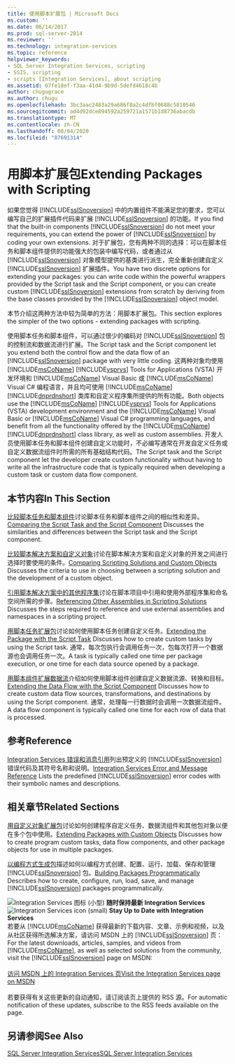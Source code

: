 ```yaml
---
title: 使用脚本扩展包 | Microsoft Docs
ms.custom: ''
ms.date: 06/14/2017
ms.prod: sql-server-2014
ms.reviewer: ''
ms.technology: integration-services
ms.topic: reference
helpviewer_keywords:
- SQL Server Integration Services, scripting
- SSIS, scripting
- scripts [Integration Services], about scripting
ms.assetid: 67fe18ef-f3aa-41d4-9b9d-5defd4618c4b
author: chugugrace
ms.author: chugu
ms.openlocfilehash: 3bc3aac2483a29a686f8a2c4dfbf0688c5810546
ms.sourcegitcommit: ad4d92dce894592a259721a1571b1d8736abacdb
ms.translationtype: MT
ms.contentlocale: zh-CN
ms.lasthandoff: 08/04/2020
ms.locfileid: "87691314"
---
```

# <a name="extending-packages-with-scripting"></a><span data-ttu-id="bbfbe-102">用脚本扩展包</span><span class="sxs-lookup"><span data-stu-id="bbfbe-102">Extending Packages with Scripting</span></span>
  <span data-ttu-id="bbfbe-103">如果您觉得 [!INCLUDE[ssISnoversion](../../includes/ssisnoversion-md.md)] 中的内置组件不能满足您的要求，您可以编写自己的扩展插件代码来扩展 [!INCLUDE[ssISnoversion](../../includes/ssisnoversion-md.md)] 的功能。</span><span class="sxs-lookup"><span data-stu-id="bbfbe-103">If you find that the built-in components [!INCLUDE[ssISnoversion](../../includes/ssisnoversion-md.md)] do not meet your requirements, you can extend the power of [!INCLUDE[ssISnoversion](../../includes/ssisnoversion-md.md)] by coding your own extensions.</span></span> <span data-ttu-id="bbfbe-104">对于扩展包，您有两种不同的选择：可以在脚本任务和脚本组件提供的功能强大的包装中编写代码，或者通过从 [!INCLUDE[ssISnoversion](../../includes/ssisnoversion-md.md)] 对象模型提供的基类进行派生，完全重新创建自定义 [!INCLUDE[ssISnoversion](../../includes/ssisnoversion-md.md)] 扩展插件。</span><span class="sxs-lookup"><span data-stu-id="bbfbe-104">You have two discrete options for extending your packages: you can write code within the powerful wrappers provided by the Script task and the Script component, or you can create custom [!INCLUDE[ssISnoversion](../../includes/ssisnoversion-md.md)] extensions from scratch by deriving from the base classes provided by the [!INCLUDE[ssISnoversion](../../includes/ssisnoversion-md.md)] object model.</span></span>

 <span data-ttu-id="bbfbe-105">本节介绍这两种方法中较为简单的方法：用脚本扩展包。</span><span class="sxs-lookup"><span data-stu-id="bbfbe-105">This section explores the simpler of the two options - extending packages with scripting.</span></span>

 <span data-ttu-id="bbfbe-106">使用脚本任务和脚本组件，可以通过很少的编码对 [!INCLUDE[ssISnoversion](../../includes/ssisnoversion-md.md)] 包的控制流和数据流进行扩展。</span><span class="sxs-lookup"><span data-stu-id="bbfbe-106">The Script task and the Script component let you extend both the control flow and the data flow of an [!INCLUDE[ssISnoversion](../../includes/ssisnoversion-md.md)] package with very little coding.</span></span> <span data-ttu-id="bbfbe-107">这两种对象均使用 [!INCLUDE[msCoName](../../includes/msconame-md.md)] [!INCLUDE[vsprvs](../../includes/vsprvs-md.md)] Tools for Applications (VSTA) 开发环境和 [!INCLUDE[msCoName](../../includes/msconame-md.md)] Visual Basic 或 [!INCLUDE[msCoName](../../includes/msconame-md.md)] Visual C# 编程语言，并且均可使用 [!INCLUDE[msCoName](../../includes/msconame-md.md)] [!INCLUDE[dnprdnshort](../../includes/dnprdnshort-md.md)] 类库和自定义程序集所提供的所有功能。</span><span class="sxs-lookup"><span data-stu-id="bbfbe-107">Both objects use the [!INCLUDE[msCoName](../../includes/msconame-md.md)] [!INCLUDE[vsprvs](../../includes/vsprvs-md.md)] Tools for Applications (VSTA) development environment and the [!INCLUDE[msCoName](../../includes/msconame-md.md)] Visual Basic or [!INCLUDE[msCoName](../../includes/msconame-md.md)] Visual C# programming languages, and benefit from all the functionality offered by the [!INCLUDE[msCoName](../../includes/msconame-md.md)] [!INCLUDE[dnprdnshort](../../includes/dnprdnshort-md.md)] class library, as well as custom assemblies.</span></span> <span data-ttu-id="bbfbe-108">开发人员使用脚本任务和脚本组件创建自定义功能时，不必编写通常在开发自定义任务或自定义数据流组件时所需的所有基础结构代码。</span><span class="sxs-lookup"><span data-stu-id="bbfbe-108">The Script task and the Script component let the developer create custom functionality without having to write all the infrastructure code that is typically required when developing a custom task or custom data flow component.</span></span>

## <a name="in-this-section"></a><span data-ttu-id="bbfbe-109">本节内容</span><span class="sxs-lookup"><span data-stu-id="bbfbe-109">In This Section</span></span>
 <span data-ttu-id="bbfbe-110">[比较脚本任务和脚本组件](../extending-packages-scripting/comparing-the-script-task-and-the-script-component.md)讨论脚本任务和脚本组件之间的相似性和差异。</span><span class="sxs-lookup"><span data-stu-id="bbfbe-110">[Comparing the Script Task and the Script Component](../extending-packages-scripting/comparing-the-script-task-and-the-script-component.md) Discusses the similarities and differences between the Script task and the Script component.</span></span>

 <span data-ttu-id="bbfbe-111">[比较脚本解决方案和自定义对象](comparing-scripting-solutions-and-custom-objects.md)讨论在脚本解决方案和自定义对象的开发之间进行选择时要使用的条件。</span><span class="sxs-lookup"><span data-stu-id="bbfbe-111">[Comparing Scripting Solutions and Custom Objects](comparing-scripting-solutions-and-custom-objects.md) Discusses the criteria to use in choosing between a scripting solution and the development of a custom object.</span></span>

 <span data-ttu-id="bbfbe-112">[引用脚本解决方案中的其他程序集](referencing-other-assemblies-in-scripting-solutions.md)讨论在脚本项目中引用和使用外部程序集和命名空间所需的步骤。</span><span class="sxs-lookup"><span data-stu-id="bbfbe-112">[Referencing Other Assemblies in Scripting Solutions](referencing-other-assemblies-in-scripting-solutions.md) Discusses the steps required to reference and use external assemblies and namespaces in a scripting project.</span></span>

 <span data-ttu-id="bbfbe-113">[用脚本任务扩展包](../extending-packages-scripting/task/extending-the-package-with-the-script-task.md)讨论如何使用脚本任务创建自定义任务。</span><span class="sxs-lookup"><span data-stu-id="bbfbe-113">[Extending the Package with the Script Task](../extending-packages-scripting/task/extending-the-package-with-the-script-task.md) Discusses how to create custom tasks by using the Script task.</span></span> <span data-ttu-id="bbfbe-114">通常，每次包执行会调用任务一次，包每次打开一个数据源也会调用任务一次。</span><span class="sxs-lookup"><span data-stu-id="bbfbe-114">A task is typically called one time per package execution, or one time for each data source opened by a package.</span></span>

 <span data-ttu-id="bbfbe-115">[用脚本组件扩展数据流](data-flow-script-component/extending-the-data-flow-with-the-script-component.md)介绍如何使用脚本组件创建自定义数据流源、转换和目标。</span><span class="sxs-lookup"><span data-stu-id="bbfbe-115">[Extending the Data Flow with the Script Component](data-flow-script-component/extending-the-data-flow-with-the-script-component.md) Discusses how to create custom data flow sources, transformations, and destinations by using the Script component.</span></span> <span data-ttu-id="bbfbe-116">通常，处理每一行数据时会调用一次数据流组件。</span><span class="sxs-lookup"><span data-stu-id="bbfbe-116">A data flow component is typically called one time for each row of data that is processed.</span></span>

## <a name="reference"></a><span data-ttu-id="bbfbe-117">参考</span><span class="sxs-lookup"><span data-stu-id="bbfbe-117">Reference</span></span>
 <span data-ttu-id="bbfbe-118">[Integration Services 错误和消息引用](../integration-services-error-and-message-reference.md)列出预定义的 [!INCLUDE[ssISnoversion](../../includes/ssisnoversion-md.md)] 错误代码及其符号名称和说明。</span><span class="sxs-lookup"><span data-stu-id="bbfbe-118">[Integration Services Error and Message Reference](../integration-services-error-and-message-reference.md) Lists the predefined [!INCLUDE[ssISnoversion](../../includes/ssisnoversion-md.md)] error codes with their symbolic names and descriptions.</span></span>

## <a name="related-sections"></a><span data-ttu-id="bbfbe-119">相关章节</span><span class="sxs-lookup"><span data-stu-id="bbfbe-119">Related Sections</span></span>
 <span data-ttu-id="bbfbe-120">[用自定义对象扩展包](../extending-packages-custom-objects/extending-packages-with-custom-objects.md)讨论如何创建程序自定义任务、数据流组件和其他包对象以便在多个包中使用。</span><span class="sxs-lookup"><span data-stu-id="bbfbe-120">[Extending Packages with Custom Objects](../extending-packages-custom-objects/extending-packages-with-custom-objects.md) Discusses how to create program custom tasks, data flow components, and other package objects for use in multiple packages.</span></span>

 <span data-ttu-id="bbfbe-121">[以编程方式生成包](../building-packages-programmatically/building-packages-programmatically.md)描述如何以编程方式创建、配置、运行、加载、保存和管理 [!INCLUDE[ssISnoversion](../../includes/ssisnoversion-md.md)] 包。</span><span class="sxs-lookup"><span data-stu-id="bbfbe-121">[Building Packages Programmatically](../building-packages-programmatically/building-packages-programmatically.md) Describes how to create, configure, run, load, save, and manage [!INCLUDE[ssISnoversion](../../includes/ssisnoversion-md.md)] packages programmatically.</span></span>

<span data-ttu-id="bbfbe-122">![Integration Services 图标 (小型) ](../media/dts-16.gif "集成服务图标（小）")  **随时保持最新 Integration Services**</span><span class="sxs-lookup"><span data-stu-id="bbfbe-122">![Integration Services icon (small)](../media/dts-16.gif "Integration Services icon (small)")  **Stay Up to Date with Integration Services**</span></span><br /> <span data-ttu-id="bbfbe-123">若要从 [!INCLUDE[msCoName](../../includes/msconame-md.md)] 获得最新的下载内容、文章、示例和视频，以及从社区获得所选解决方案，请访问 MSDN 上的 [!INCLUDE[ssISnoversion](../../includes/ssisnoversion-md.md)] 页：</span><span class="sxs-lookup"><span data-stu-id="bbfbe-123">For the latest downloads, articles, samples, and videos from [!INCLUDE[msCoName](../../includes/msconame-md.md)], as well as selected solutions from the community, visit the [!INCLUDE[ssISnoversion](../../includes/ssisnoversion-md.md)] page on MSDN:</span></span><br /><br /> [<span data-ttu-id="bbfbe-124">访问 MSDN 上的 Integration Services 页</span><span class="sxs-lookup"><span data-stu-id="bbfbe-124">Visit the Integration Services page on MSDN</span></span>](https://go.microsoft.com/fwlink/?LinkId=136655)<br /><br /> <span data-ttu-id="bbfbe-125">若要获得有关这些更新的自动通知，请订阅该页上提供的 RSS 源。</span><span class="sxs-lookup"><span data-stu-id="bbfbe-125">For automatic notification of these updates, subscribe to the RSS feeds available on the page.</span></span>

## <a name="see-also"></a><span data-ttu-id="bbfbe-126">另请参阅</span><span class="sxs-lookup"><span data-stu-id="bbfbe-126">See Also</span></span>
 [<span data-ttu-id="bbfbe-127">SQL Server Integration Services</span><span class="sxs-lookup"><span data-stu-id="bbfbe-127">SQL Server Integration Services</span></span>](../sql-server-integration-services.md)


